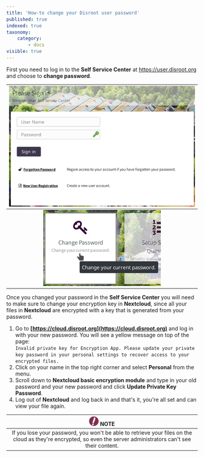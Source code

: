 ```yaml
---
title: 'How-to change your Disroot user password'
published: true
indexed: true
taxonomy:
    category:
        - docs
visible: true
---
```


First you need to log in to the **Self Service Center** at https://user.disroot.org and choose to **change password**.

|![](en/user.png)|
|:--:|
|![](en/change.png)|

Once you changed your password in the **Self Service Center** you will need to make sure to change your encryption key in **Nextcloud**, since all your files in **Nextcloud** are encrypted with a key that is generated from your password.
1. Go to **[https://cloud.disroot.org](https://cloud.disroot.org)** and log in with your new password.
You will see a yellow message on top of the page:<br>
`Invalid private key for Encryption App. Please update your private key password in your personal settings to recover access to your encrypted files.`
2. Click on your name in the top right corner and select **Personal** from the menu.
3. Scroll down to **Nextcloud basic encryption module** and type in your old password and your new password and click **Update Private Key Password**.
4. Log out of **Nextcloud** and log back in and that's it, you're all set and can view your file again.

|![](en/note.png) **NOTE**|
|:--:|
|If you lose your password, you won't be able to retrieve your files on the cloud as they're encrypted, so even the server administrators can't see their content. |
